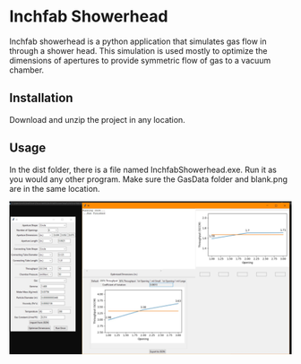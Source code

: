# Inchfab Showerhead
Inchfab showerhead is a python application that simulates gas flow in through a shower head. This simulation is used 
mostly to optimize the dimensions of apertures to provide symmetric flow of gas to a vacuum chamber.

## Installation
Download and unzip the project in any location.

## Usage
In the dist folder, there is a file named InchfabShowerhead.exe. Run it as you would any other program.
Make sure the GasData folder and blank.png are in the same location.

![](sample.jpg)
